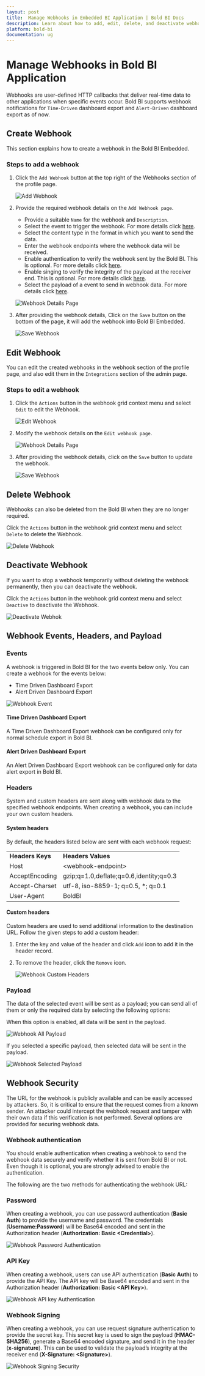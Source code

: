 ```yaml
---
layout: post
title:  Manage Webhooks in Embedded BI Application | Bold BI Docs
description: Learn about how to add, edit, delete, and deactivate webhooks in Bold BI application. Also learn about webhook payloads, events, headers, and security features.
platform: bold-bi
documentation: ug
---
```


# Manage Webhooks in Bold BI Application 

Webhooks are user-defined HTTP callbacks that deliver real-time data to other applications when specific events occur. Bold BI supports webhook notifications for `Time-Driven` dashboard export and `Alert-Driven` dashboard export as of now.

## Create Webhook

This section explains how to create a webhook in the Bold BI Embedded.

### Steps to add a webhook

1. Click the `Add Webhook` button at the top right of the Webhooks section of the profile page.

	![Add Webhook](/static/assets/webhook/images/add-webhook.png)
	
2. Provide the required webhook details on the `Add Webhook page`.

   * Provide a suitable `Name` for the webhook and `Description`.
   * Select the event to trigger the webhook. For more details click [here](/webhook/#events).
   * Select the content type in the format in which you want to send the data.
   * Enter the webhook endpoints where the webhook data will be received.
   * Enable authentication to verify the webhook sent by the Bold BI. This is optional. For more details click [here](/webhook/#webhook-authentication).
   * Enable singing to verify the integrity of the payload at the receiver end. This is optional. For more details click [here](/webhook/#webhook-signing).
   * Select the payload of a event to send in webhook data. For more details click [here](/webhook/#payload).

	![Webhook Details Page](/static/assets/webhook/images/webhook-details-page.png)

3. After providing the webhook details, Click on the `Save` button on the bottom of the page, it will add the webhook into Bold BI Embedded.

    ![Save Webhook](/static/assets/webhook/images/save-webhook.png)

## Edit Webhook

You can edit the created webhooks in the webhook section of the profile page, and also edit them in the `Integrations` section of the admin page.

### Steps to edit a webhook

1. Click the `Actions` button in the webhook grid context menu and select `Edit` to edit the Webhook.

	![Edit Webhook](/static/assets/webhook/images/edit-webhook.png)
	
2. Modify the webhook details on the `Edit webhook page`.

   ![Webhook Details Page](/static/assets/webhook/images/webhook-details-page.png)
	
3. After providing the webhook details, click on the `Save` button to update the webhook.

    ![Save Webhook](/static/assets/webhook/images/save-webhook.png)

## Delete Webhook

Webhooks can also be deleted from the Bold BI when they are no longer required.

Click the `Actions` button in the webhook grid context menu and select `Delete` to delete the Webhook.

![Delete Webhook](/static/assets/webhook/images/delete-webhook.png)

## Deactivate Webhook

If you want to stop a webhook temporarily without deleting the webhook permanently, then you can deactivate the webhook.

Click the `Actions` button in the webhook grid context menu and select `Deactive` to deactivate the Webhook.

![Deactivate Webhok](/static/assets/webhook/images/deactivate-webhook.png)

## Webhook Events, Headers, and Payload 

### Events

A webhook is triggered in Bold BI for the two events below only. You can create a webhook for the events below:
   * Time Driven Dashboard Export
   * Alert Driven Dashboard Export
	
   ![Webhook Event](/static/assets/webhook/images/webhook-event.png)
#### Time Driven Dashboard Export

A Time Driven Dashboard Export webhook can be configured only for normal schedule export in Bold BI.

#### Alert Driven Dashboard Export

An Alert Driven Dashboard Export webhook can be configured only for data alert export in Bold BI.

### Headers

System and custom headers are sent along with webhook data to the specified webhook endpoints. When creating a webhook, you can include your own custom headers.

#### System headers

By default, the headers listed below are sent with each webhook request:

<table>
<tr>
<td><strong>Headers Keys</td>
<td><strong>Headers Values</td>
</tr>

<tr>
<td>Host</td>
<td>&lt;webhook-endpoint&gt;</td>
</tr>

<tr>
<td>AcceptEncoding</td>
<td>gzip;q=1.0,deflate;q=0.6,identity;q=0.3</td>
</tr>

<tr>
<td>Accept-Charset</td>
<td>utf-8, iso-8859-1; q=0.5, *; q=0.1</td>
</tr>

<tr>
<td>User-Agent</td>
<td>BoldBI</td>
</tr>
</table>

#### Custom headers

Custom headers are used to send additional information to the destination URL. Follow the given steps to add a custom header:
1. Enter the key and value of the header and click `Add` icon to add it in the header record.

2. To remove the header, click the `Remove` icon.

   ![Webhook Custom Headers](/static/assets/webhook/images/webhook-custom-headers.png)

### Payload

The data of the selected event will be sent as a payload; you can send all of them or only the required data by selecting the following options:

When this option is enabled, all data will be sent in the payload.

![Webhook All Payload](/static/assets/webhook/images/webhook-payload-all.png)

If you selected a specific payload, then selected data will be sent in the payload.

![Webhook Selected Payload](/static/assets/webhook/images/webhook-selected-payload.png)

## Webhook Security

The URL for the webhook is publicly available and can be easily accessed by attackers. So, it is critical to ensure that the request comes from a known sender. An attacker could intercept the webhook request and tamper with their own data if this verification is not performed. Several options are provided for securing webhook data.

### Webhook authentication

You should enable authentication when creating a webhook to send the webhook data securely and verify whether it is sent from Bold BI or not. Even though it is optional, you are strongly advised to enable the authentication.

The following are the two methods for authenticating the webhook URL:

### Password

When creating a webhook, you can use password authentication (**Basic Auth**) to provide the username and password. The credentials (**Username:Password**) will be Base64 encoded and sent in the Authorization header (**Authorization: Basic <Credential\>**).

![Webhook Password Authentication](/static/assets/webhook/images/webhook-password-authentication.png)

### API Key

When creating a webhook, users can use API authentication (**Basic Auth**) to provide the API Key. The API key will be Base64 encoded and sent in the Authorization header (**Authorization: Basic <API Key\>**).

![Webhook API key Authentication](/static/assets/webhook/images/webhook-apikey-authentication.png)

### Webhook Signing

When creating a webhook, you can use request signature authentication to provide the secret key. This secret key is used to sign the payload (**HMAC-SHA256**), generate a Base64 encoded signature, and send it in the header (**x-signature**). This can be used to validate the payload’s integrity at the receiver end (**X-Signature: <Signature\>**).

![Webhook Signing Security](/static/assets/webhook/images/webhook-signing-security.png)